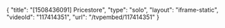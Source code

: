 {
    "title": "[1508436091] Pricestore",
    "type": "solo",
    "layout": "iframe-static",
    "videoId": "117414351",
    "url": "\/tvpembed\/117414351"
}